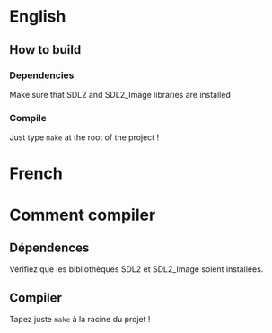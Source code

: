 # English #
## How to build ##

### Dependencies ###

Make sure that SDL2 and SDL2_Image libraries are installed

### Compile ###

Just type ``make`` at the root of the project !

# French #

# Comment compiler #

## Dépendences ##

Vérifiez que les bibliothèques SDL2 et SDL2_Image soient installées.

## Compiler ##

Tapez juste ``make`` à la racine du projet !

